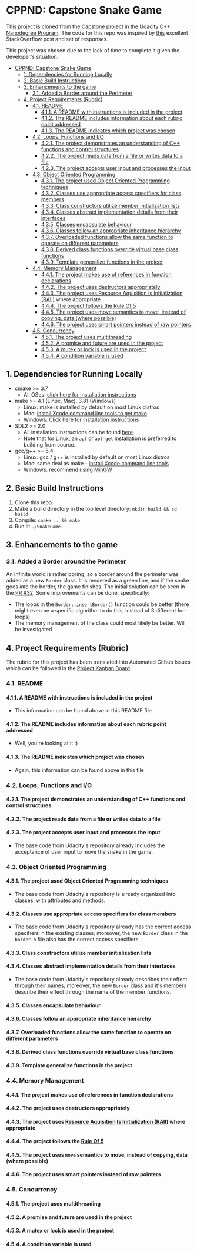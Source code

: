 # CPPND: Capstone Snake Game

This project is cloned from the Capstone project in the [Udacity C++ Nanodegree Program](https://www.udacity.com/course/c-plus-plus-nanodegree--nd213). The code for this repo was inspired by [this](https://codereview.stackexchange.com/questions/212296/snake-game-in-c-with-sdl) excellent StackOverflow post and set of responses.

This project was chosen due to the lack of time to complete it given the developer's situation.

   * [CPPND: Capstone Snake Game](#cppnd-capstone-snake-game)
      * [1. Dependencies for Running Locally](#1-dependencies-for-running-locally)
      * [2. Basic Build Instructions](#2-basic-build-instructions)
      * [3. Enhancements to the game](#3-enhancements-to-the-game)
         * [3.1. Added a Border around the Perimeter](#31-added-a-border-around-the-perimeter)
      * [4. Project Requirements (Rubric)](#4-project-requirements-rubric)
         * [4.1. README](#41-readme)
            * [4.1.1. A README with instructions is included in the project](#411-a-readme-with-instructions-is-included-in-the-project)
            * [4.1.2. The README includes information about each rubric point addressed](#412-the-readme-includes-information-about-each-rubric-point-addressed)
            * [4.1.3. The README indicates which project was chosen](#413-the-readme-indicates-which-project-was-chosen)
         * [4.2. Loops, Functions and I/O](#42-loops-functions-and-io)
            * [4.2.1. The project demonstrates an understanding of C++ functions and control structures](#421-the-project-demonstrates-an-understanding-of-c-functions-and-control-structures)
            * [4.2.2. The project reads data from a file or writes data to a file](#422-the-project-reads-data-from-a-file-or-writes-data-to-a-file)
            * [4.2.3. The project accepts user input and processes the input](#423-the-project-accepts-user-input-and-processes-the-input)
         * [4.3. Object Oriented Programming](#43-object-oriented-programming)
            * [4.3.1. The project used Object Oriented Programming techniques](#431-the-project-used-object-oriented-programming-techniques)
            * [4.3.2. Classes use appropriate access specifiers for class members](#432-classes-use-appropriate-access-specifiers-for-class-members)
            * [4.3.3. Class constructors utilize member initialization lists](#433-class-constructors-utilize-member-initialization-lists)
            * [4.3.4. Classes abstract implementation details from their interfaces](#434-classes-abstract-implementation-details-from-their-interfaces)
            * [4.3.5. Classes encapsulate behaviour](#435-classes-encapsulate-behaviour)
            * [4.3.6. Classes follow an appropriate inheritance hierarchy](#436-classes-follow-an-appropriate-inheritance-hierarchy)
            * [4.3.7. Overloaded functions allow the same function to operate on different parameters](#437-overloaded-functions-allow-the-same-function-to-operate-on-different-parameters)
            * [4.3.8. Derived class functions override virtual base class functions](#438-derived-class-functions-override-virtual-base-class-functions)
            * [4.3.9. Template generalize functions in the project](#439-template-generalize-functions-in-the-project)
         * [4.4. Memory Management](#44-memory-management)
            * [4.4.1. The project makes use of references in function declarations](#441-the-project-makes-use-of-references-in-function-declarations)
            * [4.4.2. The project uses destructors appropriately](#442-the-project-uses-destructors-appropriately)
            * [4.4.3. The project uses <a href="https://en.cppreference.com/w/cpp/language/raii" rel="nofollow">Resource Aquisition Is Initialization (RAII)</a> where appropriate](#443-the-project-uses-resource-aquisition-is-initialization-raii-where-appropriate)
            * [4.4.4. The project follows the <a href="https://en.cppreference.com/w/cpp/language/rule_of_three" rel="nofollow">Rule Of 5</a>](#444-the-project-follows-the-rule-of-5)
            * [4.4.5. The project uses move semantics to move, instead of copying, data (where possible)](#445-the-project-uses-move-semantics-to-move-instead-of-copying-data-where-possible)
            * [4.4.6. The project uses smart pointers instead of raw pointers](#446-the-project-uses-smart-pointers-instead-of-raw-pointers)
         * [4.5. Concurrency](#45-concurrency)
            * [4.5.1. The project uses multithreading](#451-the-project-uses-multithreading)
            * [4.5.2. A promise and future are used in the project](#452-a-promise-and-future-are-used-in-the-project)
            * [4.5.3. A mutex or lock is used in the project](#453-a-mutex-or-lock-is-used-in-the-project)
            * [4.5.4. A condition variable is used](#454-a-condition-variable-is-used)

## 1. Dependencies for Running Locally
* cmake >= 3.7
  * All OSes: [click here for installation instructions](https://cmake.org/install/)
* make >= 4.1 (Linux, Mac), 3.81 (Windows)
  * Linux: make is installed by default on most Linux distros
  * Mac: [install Xcode command line tools to get make](https://developer.apple.com/xcode/features/)
  * Windows: [Click here for installation instructions](http://gnuwin32.sourceforge.net/packages/make.htm)
* SDL2 >= 2.0
  * All installation instructions can be found [here](https://wiki.libsdl.org/Installation)
  * Note that for Linux, an `apt` or `apt-get` installation is preferred to building from source.
* gcc/g++ >= 5.4
  * Linux: gcc / g++ is installed by default on most Linux distros
  * Mac: same deal as make - [install Xcode command line tools](https://developer.apple.com/xcode/features/)
  * Windows: recommend using [MinGW](http://www.mingw.org/)

## 2. Basic Build Instructions

1. Clone this repo.
2. Make a build directory in the top level directory: `mkdir build && cd build`
3. Compile: `cmake .. && make`
4. Run it: `./SnakeGame`.

## 3. Enhancements to the game

### 3.1. Added a Border around the Perimeter

An infinite world is rather boring, so a border around the perimeter was added as a new `Border` class. It is rendered as a green line, and if the snake goes *into* the border, the game finishes. The initial solution can be seen in the [PR #32](https://github.com/DPontes/CppND-Capstone-Snake-Game/pull/32). Some improvements can be done, specifically:
  - The loops in the `Border::insertBorder()` function could be better (there might even be a specific algorithm to do this, instead of 3 different for-loops)
  - The memory management of the class could most likely be better. Will be investigated

## 4. Project Requirements (Rubric)

The rubric for this project has been translated into Automated Github Issues which can be followed in the [Project Kanban Board](https://github.com/DPontes/CppND-Capstone-Snake-Game/projects/1)

### 4.1. README

#### 4.1.1. A README with instructions is included in the project

  - This information can be found above in this README file

#### 4.1.2. The README includes information about each rubric point addressed

  - Well, you're looking at it :)

#### 4.1.3. The README indicates which project was chosen

  - Again, this information can be found above in this file

### 4.2. Loops, Functions and I/O

#### 4.2.1. The project demonstrates an understanding of C++ functions and control structures

#### 4.2.2. The project reads data from a file or writes data to a file

#### 4.2.3. The project accepts user input and processes the input

  - The base code from Udacity's repository already includes the acceptance of user input to move the snake in the game.

### 4.3. Object Oriented Programming

#### 4.3.1. The project used Object Oriented Programming techniques

  - The base code from Udacity's repository is already organized into classes, with attributes and methods.

#### 4.3.2. Classes use appropriate access specifiers for class members

  - The base code from Udacity's repository already has the correct access specifiers in the existing classes; moreover, the new `Border` class in the `border.h` file also has the correct access specifiers

#### 4.3.3. Class constructors utilize member initialization lists

#### 4.3.4. Classes abstract implementation details from their interfaces

  - The base code from Udacity's repository already describes their effect through their names; moreover, the new `Border` class and it's members describe their effect through the name of the member functions.

#### 4.3.5. Classes encapsulate behaviour

#### 4.3.6. Classes follow an appropriate inheritance hierarchy

#### 4.3.7. Overloaded functions allow the same function to operate on different parameters

#### 4.3.8. Derived class functions override virtual base class functions

#### 4.3.9. Template generalize functions in the project

### 4.4. Memory Management

#### 4.4.1. The project makes use of references in function declarations

#### 4.4.2. The project uses destructors appropriately

#### 4.4.3. The project uses [Resource Aquisition Is Initialization (RAII)](https://en.cppreference.com/w/cpp/language/raii) where appropriate

#### 4.4.4. The project follows the [Rule Of 5](https://en.cppreference.com/w/cpp/language/rule_of_three)

#### 4.4.5. The project uses `move` semantics to move, instead of copying, data (where possible)

#### 4.4.6. The project uses smart pointers instead of raw pointers

### 4.5. Concurrency

#### 4.5.1. The project uses multithreading

#### 4.5.2. A promise and future are used in the project

#### 4.5.3. A mutex or lock is used in the project

#### 4.5.4. A condition variable is used
